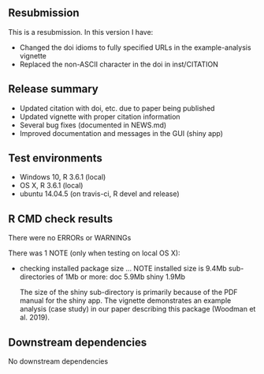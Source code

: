 ## Resubmission
This is a resubmission. In this version I have:

* Changed the doi idioms to fully specified URLs in the example-analysis vignette
* Replaced the non-ASCII character in the doi in inst/CITATION

## Release summary
* Updated citation with doi, etc. due to paper being published
* Updated vignette with proper citation information
* Several bug fixes (documented in NEWS.md)
* Improved documentation and messages in the GUI (shiny app)

## Test environments
* Windows 10, R 3.6.1 (local)
* OS X, R 3.6.1 (local)
* ubuntu 14.04.5 (on travis-ci, R devel and release)

## R CMD check results
There were no ERRORs or WARNINGs

There was 1 NOTE (only when testing on local OS X):

* checking installed package size ... NOTE
    installed size is  9.4Mb
    sub-directories of 1Mb or more:
      doc     5.9Mb
      shiny   1.9Mb

  The size of the shiny sub-directory is primarily because of the PDF manual for the shiny app. The vignette demonstrates an example analysis (case study) in our paper describing this package (Woodman et al. 2019). 

## Downstream dependencies
No downstream dependencies
